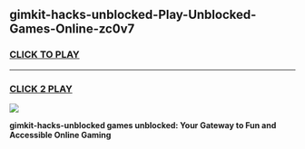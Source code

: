 
## gimkit-hacks-unblocked-Play-Unblocked-Games-Online-zc0v7
<h3>
<a href="https://premium76.site?title=gimkit-hacks-unblocked&ref=25A">CLICK TO PLAY</a></h3>
<hr>

<h3>
<a href="https://premium76.site?title=gimkit-hacks-unblocked&ref=25A">CLICK 2 PLAY</a>
  
</h3>

<a href="https://premium76.site?title=gimkit-hacks-unblocked&ref=25A"><img src="https://clearcache.store/games.png"></a>


**gimkit-hacks-unblocked games unblocked: Your Gateway to Fun and Accessible Online Gaming**
